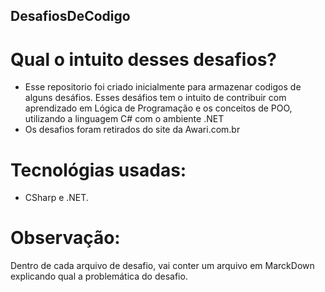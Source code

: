 ## DesafiosDeCodigo
# Qual o intuito desses desafios?
  * Esse repositorio foi criado inicialmente para armazenar codigos de alguns desáfios. Esses desáfios tem o intuito de     contribuir com aprendizado em Lógica de Programação e os conceitos de POO, utilizando a linguagem C# com o ambiente .NET
  * Os desafios foram retirados do site da Awari.com.br
# Tecnológias usadas:
  * CSharp e .NET.
# Observação:
  Dentro de cada arquivo de desafio, vai conter um arquivo em MarckDown explicando qual a problemática do desafio.
